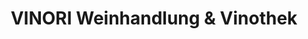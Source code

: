 ---
title: "VINORI Weinhandlung & Vinothek"
url: /ismaning/vinori-weinhandlung-und-vinothek/
shop: Wein
---